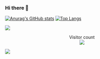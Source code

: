 ### Hi there 👋

[![Anurag's GitHub stats](https://github-readme-stats.vercel.app/api?username=tanerdundar)](https://github.com/tanerdundar/github-readme-stats)
[![Top Langs](https://github-readme-stats.vercel.app/api/top-langs/?username=tanerdundar)](https://github.com/tanerdundar/github-readme-stats)



<a href=#><img src="contributions.svg"></a>

<p align="center"> 
  Visitor count<br>
  <img src="https://profile-counter.glitch.me/tanerdundar/count.svg" />
</p>

<a href=#><img src="contributions.svg"></a>

<!--
**tanerdundar/tanerdundar** is a ✨ _special_ ✨ repository because its `README.md` (this file) appears on your GitHub profile.

Here are some ideas to get you started:

- 🔭 I’m currently working on ...
- 🌱 I’m currently learning ...
- 👯 I’m looking to collaborate on ...
- 🤔 I’m looking for help with ...
- 💬 Ask me about ...
- 📫 How to reach me: ...
- 😄 Pronouns: ...
- ⚡ Fun fact: ...
-->
